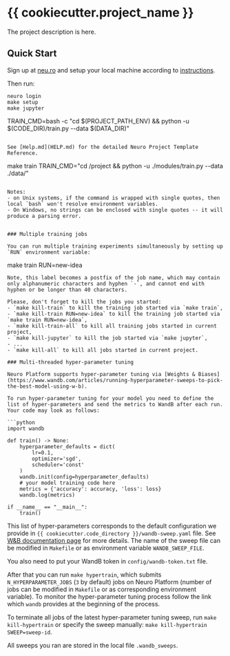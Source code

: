 # {{ cookiecutter.project_name }}

The project description is here.

## Quick Start

Sign up at [neu.ro](https://neu.ro) and setup your local machine according to [instructions](https://neu.ro/docs).
 
Then run:

```shell
neuro login
make setup
make jupyter
```
TRAIN_CMD=bash -c "cd $(PROJECT_PATH_ENV) && python -u $(CODE_DIR)/train.py --data $(DATA_DIR)"
```

See [Help.md](HELP.md) for the detailed Neuro Project Template Reference.

```
make train TRAIN_CMD="cd /project && python -u ./modules/train.py --data ./data/"
```

Notes:
- on Unix systems, if the command is wrapped with single quotes, then local `bash` won't resolve environment variables.
- On Windows, no strings can be enclosed with single quotes -- it will produce a parsing error. 


### Multiple training jobs

You can run multiple training experiments simultaneously by setting up `RUN` environment variable:
```
make train RUN=new-idea
```
Note, this label becomes a postfix of the job name, which may contain only alphanumeric characters and hyphen `-`, and cannot end with hyphen or be longer than 40 characters.

Please, don't forget to kill the jobs you started:
- `make kill-train` to kill the training job started via `make train`,
- `make kill-train RUN=new-idea` to kill the training job started via `make train RUN=new-idea`,
- `make kill-train-all` to kill all training jobs started in current project,
- `make kill-jupyter` to kill the job started via `make jupyter`,
- ...
- `make kill-all` to kill all jobs started in current project.

### Multi-threaded hyper-parameter tuning

Neuro Platform supports hyper-parameter tuning via [Weights & Biases](https://www.wandb.com/articles/running-hyperparameter-sweeps-to-pick-the-best-model-using-w-b).

To run hyper-parameter tuning for your model you need to define the list of hyper-parameters and send the metrics to WandB after each run. Your code may look as follows:

```python
import wandb

def train() -> None:
    hyperparameter_defaults = dict(
        lr=0.1,
        optimizer='sgd',
        scheduler='const'
    )
    wandb.init(config=hyperparameter_defaults)
    # your model training code here
    metrics = {'accuracy': accuracy, 'loss': loss}
    wandb.log(metrics)

if __name__ == "__main__":
    train()
```   

This list of hyper-parameters corresponds to the default configuration we provide in `{{ cookiecutter.code_directory }}/wandb-sweep.yaml` file. See [W&B documentation page](https://docs.wandb.com/library/sweeps) for more details. The name of the sweep file can be modified in `Makefile` or as environment variable `WANDB_SWEEP_FILE`.

You also need to put your WandB token in `config/wandb-token.txt` file.

After that you can run `make hypertrain`, which submits `N_HYPERPARAMETER_JOBS` (`3` by default) jobs on Neuro Platform (number of jobs can be modified in `Makefile` or as corresponding environment variable). To monitor the hyper-parameter tuning process follow the link which `wandb` provides at the beginning of the process.

To terminate all jobs of the latest hyper-parameter tuning sweep, run `make kill-hypertrain` or specify the sweep manually: `make kill-hypertrain SWEEP=sweep-id`.

All sweeps you ran are stored in the local file `.wandb_sweeps`.
